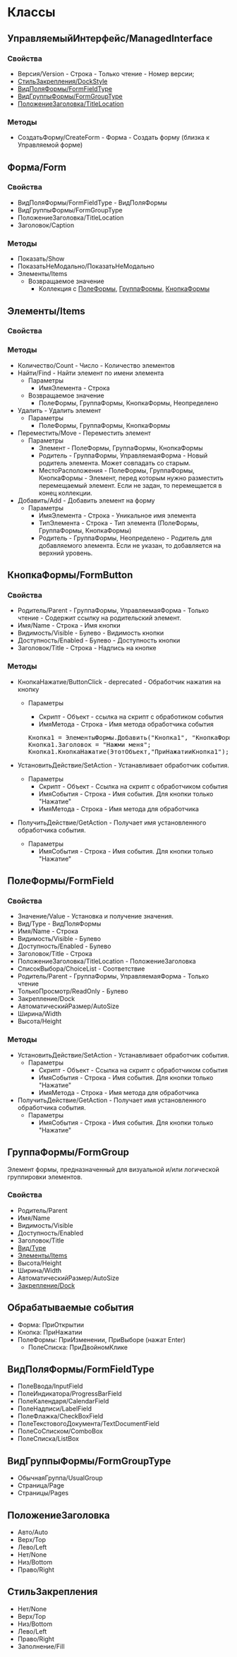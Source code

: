 # Классы

## УправляемыйИнтерфейс/ManagedInterface

### Свойства

- Версия/Version - Строка - Только чтение - Номер версии;
- [СтильЗакрепления/DockStyle](#СтильЗакрепления)
- [ВидПоляФормы/FormFieldType](#ВидПоляФормыformfieldtype)
- [ВидГруппыФормы/FormGroupType](#ВидГруппыФормыformgrouptype)
- [ПоложениеЗаголовка/TitleLocation](#ПоложениеЗаголовка)

### Методы

- СоздатьФорму/CreateForm - Форма - Создать форму (близка к Управляемой форме) 

## Форма/Form

### Свойства

- ВидПоляФормы/FormFieldType - ВидПоляФормы  
- ВидГруппыФормы/FormGroupType
- ПоложениеЗаголовка/TitleLocation
- Заголовок/Caption

### Методы

- Показать/Show
- ПоказатьНеМодально/ПоказатьНеМодально
- Элементы/Items 
  - Возвращаемое значение
    - Коллекция с [ПолеФормы](#ПолеФормыformfield), [ГруппаФормы](#КнопкаФормыformbutton), [КнопкаФормы](#КнопкаФормыformbutton)

## Элементы/Items

### Свойства

### Методы

- Количество/Count - Число - Количество элементов
- Найти/Find - Найти элемент по имени элемента
  - Параметры
    - ИмяЭлемента - Строка
  - Возвращаемое значение
    - ПолеФормы, ГруппаФормы, КнопкаФормы, Неопределено
- Удалить - Удалить элемент
  - Параметры
    - ПолеФормы, ГруппаФормы, КнопкаФормы
- Переместить/Move - Переместить элемент
  - Параметры
    - Элемент - ПолеФормы, ГруппаФормы, КнопкаФормы  
    - Родитель - ГруппаФормы, УправляемаяФорма - Новый родитель элемента. Может совпадать со старым. 
    - МестоРасположения - ПолеФормы, ГруппаФормы, КнопкаФормы - Элемент, перед которым нужно разместить перемещаемый элемент. Если не задан, то перемещается в конец коллекции. 
- Добавить/Add - Добавить элемент на форму
  - Параметры
    - ИмяЭлемента - Строка - Уникальное имя элемента
	- ТипЭлемента - Строка - Тип элемента (ПолеФормы, ГруппаФормы, КнопкаФормы)
	- Родитель - ГруппаФормы, Неопределено - Родитель для добавляемого элемента. Если не указан, то добавляется на верхний уровень. 
  
## КнопкаФормы/FormButton

### Свойства

  - Родитель/Parent - ГруппаФормы, УправляемаяФорма - Только чтение - Содержит ссылку на родительский элемент.
  - Имя/Name - Строка - Имя кнопки
  - Видимость/Visible - Булево - Видимость кнопки
  - Доступность/Enabled - Булево - Доступность кнопки
  - Заголовок/Title - Строка - Надпись на кнопке

### Методы

- КнопкаНажатие/ButtonClick - deprecated - Обработчик нажатия на кнопку
  - Параметры
    - Скрипт - Объект -  ссылка на скрипт с обработиком события
	- ИмяМетода - Строка - Имя метода обработчика события

	<pre>
	Кнопка1 = ЭлементыФормы.Добавить("Кнопка1", "КнопкаФормы", Неопределено);
	Кнопка1.Заголовок = "Нажми меня";
	Кнопка1.КнопкаНажатие(ЭтотОбъект,"ПриНажатииКнопка1");
	</pre> 

- УстановитьДействие/SetAction - Устанавливает обработчик события.
  - Параметры
    - Скрипт - Объект - Ссылка на скрипт с обработчиком события
    - ИмяСобытия - Строка - Имя события. Для кнопки только "Нажатие"
    - ИмяМетода - Строка - Имя метода для обработчика
- ПолучитьДействие/GetAction - Получает имя установленного обработчика события.
  - Параметры
    - ИмяСобытия - Строка - Имя события. Для кнопки только "Нажатие"

## ПолеФормы/FormField

### Свойства

 - Значение/Value - Установка и получение значения. 
 - Вид/Type - ВидПоляФормы
 - Имя/Name - Строка
 - Видимость/Visible - Булево 
 - Доступность/Enabled - Булево
 - Заголовок/Title - Строка
 - ПоложениеЗаголовка/TitleLocation - ПоложениеЗаголовка
 - СписокВыбора/ChoiceList - Соответствие
 - Родитель/Parent - ГруппаФормы, УправляемаяФорма - Только чтение
 - ТолькоПросмотр/ReadOnly - Булево
 - Закрепление/Dock 
 - АвтоматическийРазмер/AutoSize
 - Ширина/Width
 - Высота/Height

### Методы

- УстановитьДействие/SetAction - Устанавливает обработчик события.
  - Параметры
    - Скрипт - Объект - Ссылка на скрипт с обработчиком события
    - ИмяСобытия - Строка - Имя события. Для кнопки только "Нажатие"
    - ИмяМетода - Строка - Имя метода для обработчика
- ПолучитьДействие/GetAction - Получает имя установленного обработчика события.
  - Параметры
    - ИмяСобытия - Строка - Имя события. Для кнопки только "Нажатие"

## ГруппаФормы/FormGroup

Элемент формы, предназначенный для визуальной и/или логической группировки элементов.

### Свойства

  - Родитель/Parent
  - Имя/Name
  - Видимость/Visible
  - Доступность/Enabled
  - Заголовок/Title
  - [Вид/Type](#ВидГруппыФормыformgrouptype)
  - [Элементы/Items](#Элементыitems)
  - Высота/Height
  - Ширина/Width
  - АвтоматическийРазмер/AutoSize
  - [Закрепление/Dock](#СтильЗакрепления)

## Обрабатываемые события

- Форма: ПриОткрытии
- Кнопка: ПриНажатии
- ПолеФормы: ПриИзменении, ПриВыборе (нажат Enter)
  - ПолеСписка: ПриДвойномКлике

## ВидПоляФормы/FormFieldType

- ПолеВвода/InputField
- ПолеИндикатора/ProgressBarField
- ПолеКалендаря/CalendarField
- ПолеНадписи/LabelField
- ПолеФлажка/CheckBoxField
- ПолеТекстовогоДокумента/TextDocumentField
- ПолеСоСписком/ComboBox
- ПолеСписка/ListBox


## ВидГруппыФормы/FormGroupType

- ОбычнаяГруппа/UsualGroup
- Страница/Page
- Страницы/Pages


## ПоложениеЗаголовка

- Авто/Auto
- Верх/Top
- Лево/Left
- Нет/None
- Низ/Bottom
- Право/Right

## СтильЗакрепления

- Нет/None
- Верх/Top
- Низ/Bottom
- Лево/Left
- Право/Right
- Заполнение/Fill
